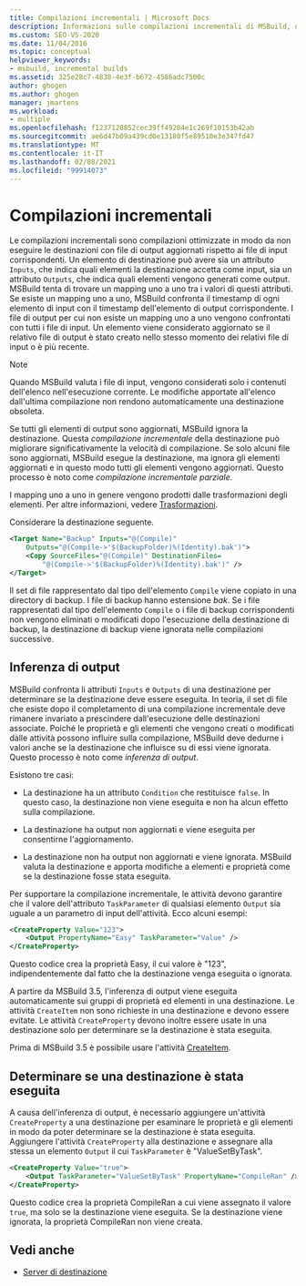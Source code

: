 ```yaml
---
title: Compilazioni incrementali | Microsoft Docs
description: Informazioni sulle compilazioni incrementali di MSBuild, ottimizzate in modo da non eseguire i file di output aggiornati.
ms.custom: SEO-VS-2020
ms.date: 11/04/2016
ms.topic: conceptual
helpviewer_keywords:
- msbuild, incremental builds
ms.assetid: 325e28c7-4838-4e3f-b672-4586adc7500c
author: ghogen
ms.author: ghogen
manager: jmartens
ms.workload:
- multiple
ms.openlocfilehash: f1237128852cec39ff49204e1c269f10153b42ab
ms.sourcegitcommit: ae6d47b09a439cd0e13180f5e89510e3e347fd47
ms.translationtype: MT
ms.contentlocale: it-IT
ms.lasthandoff: 02/08/2021
ms.locfileid: "99914073"
---
```

# <a name="incremental-builds"></a>Compilazioni incrementali

Le compilazioni incrementali sono compilazioni ottimizzate in modo da non eseguire le destinazioni con file di output aggiornati rispetto ai file di input corrispondenti. Un elemento di destinazione può avere sia un attributo `Inputs`, che indica quali elementi la destinazione accetta come input, sia un attributo `Outputs`, che indica quali elementi vengono generati come output. MSBuild tenta di trovare un mapping uno a uno tra i valori di questi attributi. Se esiste un mapping uno a uno, MSBuild confronta il timestamp di ogni elemento di input con il timestamp dell'elemento di output corrispondente. I file di output per cui non esiste un mapping uno a uno vengono confrontati con tutti i file di input. Un elemento viene considerato aggiornato se il relativo file di output è stato creato nello stesso momento dei relativi file di input o è più recente.

> [!NOTE]
> Quando MSBuild valuta i file di input, vengono considerati solo i contenuti dell'elenco nell'esecuzione corrente. Le modifiche apportate all'elenco dall'ultima compilazione non rendono automaticamente una destinazione obsoleta.

Se tutti gli elementi di output sono aggiornati, MSBuild ignora la destinazione. Questa *compilazione incrementale* della destinazione può migliorare significativamente la velocità di compilazione. Se solo alcuni file sono aggiornati, MSBuild esegue la destinazione, ma ignora gli elementi aggiornati e in questo modo tutti gli elementi vengono aggiornati. Questo processo è noto come *compilazione incrementale parziale*.

I mapping uno a uno in genere vengono prodotti dalle trasformazioni degli elementi. Per altre informazioni, vedere [Trasformazioni](../msbuild/msbuild-transforms.md).

 Considerare la destinazione seguente.

```xml
<Target Name="Backup" Inputs="@(Compile)"
    Outputs="@(Compile->'$(BackupFolder)%(Identity).bak')">
    <Copy SourceFiles="@(Compile)" DestinationFiles=
        "@(Compile->'$(BackupFolder)%(Identity).bak')" />
</Target>
```

Il set di file rappresentato dal tipo dell'elemento `Compile` viene copiato in una directory di backup. I file di backup hanno estensione *bak*. Se i file rappresentati dal tipo dell'elemento `Compile` o i file di backup corrispondenti non vengono eliminati o modificati dopo l'esecuzione della destinazione di backup, la destinazione di backup viene ignorata nelle compilazioni successive.

## <a name="output-inference"></a>Inferenza di output

MSBuild confronta li attributi `Inputs` e `Outputs` di una destinazione per determinare se la destinazione deve essere eseguita. In teoria, il set di file che esiste dopo il completamento di una compilazione incrementale deve rimanere invariato a prescindere dall'esecuzione delle destinazioni associate. Poiché le proprietà e gli elementi che vengono creati o modificati dalle attività possono influire sulla compilazione, MSBuild deve dedurne i valori anche se la destinazione che influisce su di essi viene ignorata. Questo processo è noto come *inferenza di output*.

Esistono tre casi:

- La destinazione ha un attributo `Condition` che restituisce `false`. In questo caso, la destinazione non viene eseguita e non ha alcun effetto sulla compilazione.

- La destinazione ha output non aggiornati e viene eseguita per consentirne l'aggiornamento.

- La destinazione non ha output non aggiornati e viene ignorata. MSBuild valuta la destinazione e apporta modifiche a elementi e proprietà come se la destinazione fosse stata eseguita.

Per supportare la compilazione incrementale, le attività devono garantire che il valore dell'attributo `TaskParameter` di qualsiasi elemento `Output` sia uguale a un parametro di input dell'attività. Ecco alcuni esempi:

```xml
<CreateProperty Value="123">
    <Output PropertyName="Easy" TaskParameter="Value" />
</CreateProperty>
```

Questo codice crea la proprietà Easy, il cui valore è "123", indipendentemente dal fatto che la destinazione venga eseguita o ignorata.

A partire da MSBuild 3.5, l'inferenza di output viene eseguita automaticamente sui gruppi di proprietà ed elementi in una destinazione. Le attività `CreateItem` non sono richieste in una destinazione e devono essere evitate. Le attività `CreateProperty` devono inoltre essere usate in una destinazione solo per determinare se la destinazione è stata eseguita.

Prima di MSBuild 3.5 è possibile usare l'attività [CreateItem](../msbuild/createitem-task.md).

## <a name="determine-whether-a-target-has-been-run"></a>Determinare se una destinazione è stata eseguita

A causa dell'inferenza di output, è necessario aggiungere un'attività `CreateProperty` a una destinazione per esaminare le proprietà e gli elementi in modo da poter determinare se la destinazione è stata eseguita. Aggiungere l'attività `CreateProperty` alla destinazione e assegnare alla stessa un elemento `Output` il cui `TaskParameter` è "ValueSetByTask".

```xml
<CreateProperty Value="true">
    <Output TaskParameter="ValueSetByTask" PropertyName="CompileRan" />
</CreateProperty>
```

Questo codice crea la proprietà CompileRan a cui viene assegnato il valore `true`, ma solo se la destinazione viene eseguita. Se la destinazione viene ignorata, la proprietà CompileRan non viene creata.

## <a name="see-also"></a>Vedi anche

- [Server di destinazione](../msbuild/msbuild-targets.md)
